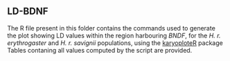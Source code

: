 ## LD-BDNF

The R file present in this folder contains the commands used to generate the plot showing LD values within the region harbouring *BNDF*, for the *H. r. erythrogaster* and *H. r. savignii* populations, using the [karyoploteR](https://bernatgel.github.io/karyoploter_tutorial/) package <br />
Tables contaning all values computed by the script are provided.